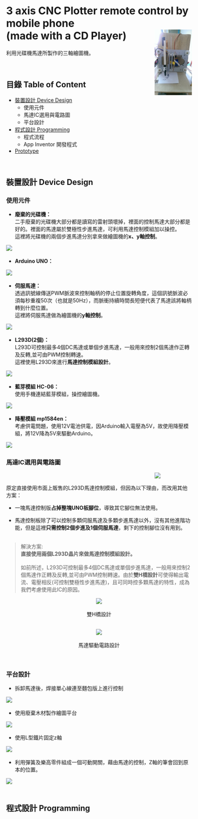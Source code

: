 # 3 axis CNC Plotter remote control by mobile phone <br> (made with a CD Player) <img src="https://github.com/jaydenjian/3-axis-CNC-Plotter-made-with-a-CD-Player/blob/master/media/Prototype.png" width=20% align="right"/>
利用光碟機馬達所製作的三軸繪圖機。


<br>


## 目錄 Table of Content
* [裝置設計 Device Design](#裝置設計-Device-Design)
  * 使用元件
  * 馬達IC選用與電路圖
  * 平台設計
* [程式設計 Programming](#程式設計-Programming)
  * 程式流程
  * App Inventor 開發程式
* [Prototype](#Prototype)


<br> 


## 裝置設計 Device Design
### 使用元件
* **廢棄的光碟機：**  <br>
二手廢棄的光碟機大部分都是讀寫的雷射頭壞掉，裡面的控制馬達大部分都是好的。裡面的馬達屬於雙極性步進馬達，可利用馬達控制模組加以操控。<br>
這裡將光碟機的兩個步進馬達分別拿來做繪圖機的**x、y軸控制**。
<img src="https://github.com/jaydenjian/3-axis-CNC-Plotter-remote-control-by-mobile-phone/blob/master/media/CDPlayer.png" width=50%/>

<br>

* **Arduino UNO：** 
<img src="https://github.com/jaydenjian/3-axis-CNC-Plotter-remote-control-by-mobile-phone/blob/master/media/ARDUINO_UNO_DIP_01.png" width=50%/>

<br>

* **伺服馬達：** <br>
透過訊號線傳送PWM脈波來控制軸柄的停止位置旋轉角度，這個訊號脈波必須每秒重複50次（也就是50Hz），而脈衝持續時間長短便代表了馬達該將軸柄轉到什麼位置。 <br>
這裡將伺服馬達做為繪圖機的**y軸控制**。
<img src="https://github.com/jaydenjian/3-axis-CNC-Plotter-remote-control-by-mobile-phone/blob/master/media/Servo.png" width=50%/>

<br> 

* **L293D(2個)：** <br>
L293D可控制最多4個DC馬達或單個步進馬達，一般用來控制2個馬達作正轉及反轉,並可由PWM控制轉速。<br>
這裡使用L293D來進行**馬達控制模組設計**。

<img src="https://github.com/jaydenjian/3-axis-CNC-Plotter-remote-control-by-mobile-phone/blob/master/media/L293D.png" width=10%/>

<br> 

* **藍芽模組 HC-06：** <br>
使用手機連結藍芽模組，操控繪圖機。

<img src="https://github.com/jaydenjian/3-axis-CNC-Plotter-remote-control-by-mobile-phone/blob/master/media/Bluetooth%20model.png" width=20%/>

<br> 

* **降壓模組 mp1584en：** <br>
考慮供電問題，使用12V電池供電，因Arduino輸入電壓為5V，故使用降壓模組，將12V降為5V來驅動Arduino。

<img src="https://github.com/jaydenjian/3-axis-CNC-Plotter-remote-control-by-mobile-phone/blob/master/media/mp1584en%20model.png" width=20%/>


<br> 


### 馬達IC選用與電路圖 <br>
<img src="https://github.com/jaydenjian/3-axis-CNC-Plotter-remote-control-by-mobile-phone/blob/master/media/L293D_Model.png" width=20% align="right"/>
<br> 

原定直接使用市面上販售的L293D馬達控制模組，但因為以下理由，而改用其他方案： <br> 
* 一塊馬達控制版**占掉整塊UNO板腳位**，導致其它腳位無法使用。 <br> 

* 馬達控制板除了可以控制多顆伺服馬達及多顆步進馬達以外，沒有其他進階功能，但是這裡**只需控制2個步進及1個伺服馬達**，剩下的控制腳位沒有用到。<br><br>


> 解決方案:  <br> 
**直接使用兩個L293D晶片來做馬達控制模組設計。** <br> <br>
如前所述，L293D可控制最多4個DC馬達或單個步進馬達，一般用來控制2個馬達作正轉及反轉,並可由PWM控制轉速。由於**雙H橋設計**可使得輸出電流、電壓相反(可控制雙極性步進馬達)，且可同時控多顆馬達的特性，成為我們考慮使用此IC的原因。 <br> 

<p align="center"><img src="https://github.com/jaydenjian/3-axis-CNC-Plotter-remote-control-by-mobile-phone/blob/master/media/Doul-H.png" width=50% >
<br> <p align="center"> 雙H橋設計 <br><br>

<p align="center"><img src="https://github.com/jaydenjian/3-axis-CNC-Plotter-remote-control-by-mobile-phone/blob/master/media/CircuitFinal.png" width=90% >
<br> <p align="center"> 馬達驅動電路設計 <br><br>


<br>


### 平台設計
* 拆卸馬達後，焊接單心線連至麵包版上進行控制

<img src="https://github.com/jaydenjian/3-axis-CNC-Plotter-remote-control-by-mobile-phone/blob/master/media/CDPlayer2.png" width=50%/>
<br>

* 使用廢棄木材製作繪圖平台

<img src="https://github.com/jaydenjian/3-axis-CNC-Plotter-remote-control-by-mobile-phone/blob/master/media/xyAxis.png" width=50%/>
<br>

* 使用L型鐵片固定z軸

<img src="https://github.com/jaydenjian/3-axis-CNC-Plotter-remote-control-by-mobile-phone/blob/master/media/L_metal.png" width=30%/>
<br>

* 利用彈簧及樂高零件組成一個可動開關，藉由馬達的控制，Z軸的筆會回到原本的位置。

<img src="https://github.com/jaydenjian/3-axis-CNC-Plotter-remote-control-by-mobile-phone/blob/master/media/zAxis.png" width=40%/>
<br>


<br>


## 程式設計 Programming

